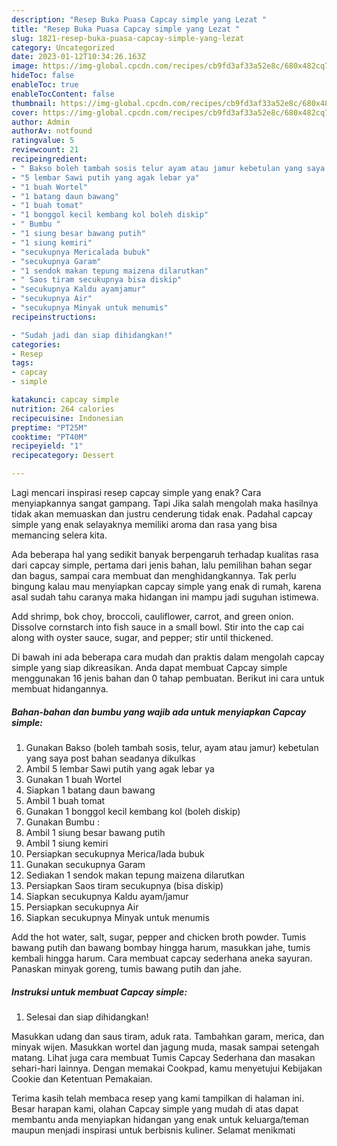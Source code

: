 ```yaml
---
description: "Resep Buka Puasa Capcay simple yang Lezat "
title: "Resep Buka Puasa Capcay simple yang Lezat "
slug: 1821-resep-buka-puasa-capcay-simple-yang-lezat
category: Uncategorized
date: 2023-01-12T10:34:26.163Z
image: https://img-global.cpcdn.com/recipes/cb9fd3af33a52e8c/680x482cq70/capcay-simple-foto-resep-utama.jpg
hideToc: false
enableToc: true
enableTocContent: false
thumbnail: https://img-global.cpcdn.com/recipes/cb9fd3af33a52e8c/680x482cq70/capcay-simple-foto-resep-utama.jpg
cover: https://img-global.cpcdn.com/recipes/cb9fd3af33a52e8c/680x482cq70/capcay-simple-foto-resep-utama.jpg
author: Admin
authorAv: notfound
ratingvalue: 5
reviewcount: 21
recipeingredient:
- " Bakso boleh tambah sosis telur ayam atau jamur kebetulan yang saya post bahan seadanya dikulkas"
- "5 lembar Sawi putih yang agak lebar ya"
- "1 buah Wortel"
- "1 batang daun bawang"
- "1 buah tomat"
- "1 bonggol kecil kembang kol boleh diskip"
- " Bumbu "
- "1 siung besar bawang putih"
- "1 siung kemiri"
- "secukupnya Mericalada bubuk"
- "secukupnya Garam"
- "1 sendok makan tepung maizena dilarutkan"
- " Saos tiram secukupnya bisa diskip"
- "secukupnya Kaldu ayamjamur"
- "secukupnya Air"
- "secukupnya Minyak untuk menumis"
recipeinstructions:

- "Sudah jadi dan siap dihidangkan!"
categories:
- Resep
tags:
- capcay
- simple

katakunci: capcay simple 
nutrition: 264 calories
recipecuisine: Indonesian
preptime: "PT25M"
cooktime: "PT40M"
recipeyield: "1"
recipecategory: Dessert

---
```



Lagi mencari inspirasi resep capcay simple yang enak? Cara menyiapkannya sangat gampang. Tapi Jika salah mengolah maka hasilnya tidak akan memuaskan dan justru cenderung tidak enak. Padahal capcay simple yang enak selayaknya memiliki aroma dan rasa yang bisa memancing selera kita.


Ada beberapa hal yang sedikit banyak berpengaruh terhadap kualitas rasa dari capcay simple, pertama dari jenis bahan, lalu pemilihan bahan segar dan bagus, sampai cara membuat dan menghidangkannya. Tak perlu bingung kalau mau menyiapkan capcay simple yang enak di rumah, karena asal sudah tahu caranya maka hidangan ini mampu jadi suguhan istimewa.

Add shrimp, bok choy, broccoli, cauliflower, carrot, and green onion. Dissolve cornstarch into fish sauce in a small bowl. Stir into the cap cai along with oyster sauce, sugar, and pepper; stir until thickened.


Di bawah ini ada beberapa cara mudah dan praktis dalam mengolah capcay simple yang siap dikreasikan. Anda dapat membuat Capcay simple menggunakan 16 jenis bahan dan 0 tahap pembuatan. Berikut ini cara untuk membuat hidangannya.

<!--inarticleads1-->

##### Bahan-bahan dan bumbu yang wajib ada untuk menyiapkan Capcay simple:

1. Gunakan  Bakso (boleh tambah sosis, telur, ayam atau jamur) kebetulan yang saya post bahan seadanya dikulkas
1. Ambil 5 lembar Sawi putih yang agak lebar ya
1. Gunakan 1 buah Wortel
1. Siapkan 1 batang daun bawang
1. Ambil 1 buah tomat
1. Gunakan 1 bonggol kecil kembang kol (boleh diskip)
1. Gunakan  Bumbu :
1. Ambil 1 siung besar bawang putih
1. Ambil 1 siung kemiri
1. Persiapkan secukupnya Merica/lada bubuk
1. Gunakan secukupnya Garam
1. Sediakan 1 sendok makan tepung maizena dilarutkan
1. Persiapkan  Saos tiram secukupnya (bisa diskip)
1. Siapkan secukupnya Kaldu ayam/jamur
1. Persiapkan secukupnya Air
1. Siapkan secukupnya Minyak untuk menumis


Add the hot water, salt, sugar, pepper and chicken broth powder. Tumis bawang putih dan bawang bombay hingga harum, masukkan jahe, tumis kembali hingga harum. Cara membuat capcay sederhana aneka sayuran. Panaskan minyak goreng, tumis bawang putih dan jahe. 

<!--inarticleads2-->

##### Instruksi untuk membuat Capcay simple:


1. Selesai dan siap dihidangkan!

Masukkan udang dan saus tiram, aduk rata. Tambahkan garam, merica, dan minyak wijen. Masukkan wortel dan jagung muda, masak sampai setengah matang. Lihat juga cara membuat Tumis Capcay Sederhana dan masakan sehari-hari lainnya. Dengan memakai Cookpad, kamu menyetujui Kebijakan Cookie dan Ketentuan Pemakaian. 

Terima kasih telah membaca resep yang kami tampilkan di halaman ini. Besar harapan kami, olahan Capcay simple yang mudah di atas dapat membantu anda menyiapkan hidangan yang enak untuk keluarga/teman maupun menjadi inspirasi untuk berbisnis kuliner. Selamat menikmati
